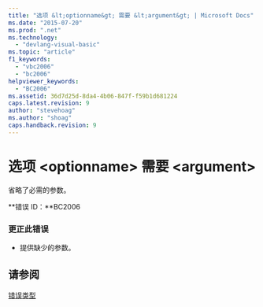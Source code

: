 ```yaml
---
title: "选项 &lt;optionname&gt; 需要 &lt;argument&gt; | Microsoft Docs"
ms.date: "2015-07-20"
ms.prod: ".net"
ms.technology: 
  - "devlang-visual-basic"
ms.topic: "article"
f1_keywords: 
  - "vbc2006"
  - "bc2006"
helpviewer_keywords: 
  - "BC2006"
ms.assetid: 36d7d25d-8da4-4b06-847f-f59b1d681224
caps.latest.revision: 9
author: "stevehoag"
ms.author: "shoag"
caps.handback.revision: 9
---
```

# 选项 &lt;optionname&gt; 需要 &lt;argument&gt;
省略了必需的参数。  
  
 **错误 ID：**BC2006  
  
### 更正此错误  
  
-   提供缺少的参数。  
  
## 请参阅  
 [错误类型](../../visual-basic/programming-guide/language-features/error-types.md)
